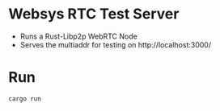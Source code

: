 # Websys RTC Test Server

-   Runs a Rust-Libp2p WebRTC Node
-   Serves the multiaddr for testing on http://localhost:3000/

# Run

`cargo run`
